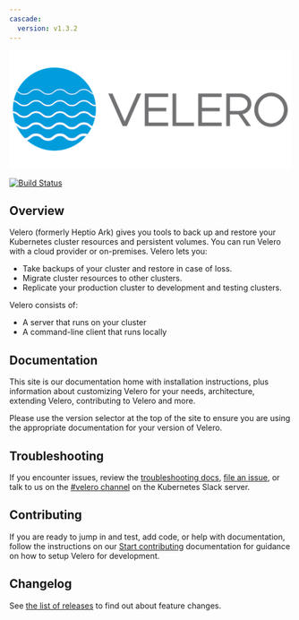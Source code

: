 ```yaml
---
cascade:
  version: v1.3.2
---
```

![100]

[![Build Status][1]][2]

## Overview

Velero (formerly Heptio Ark) gives you tools to back up and restore your Kubernetes cluster resources and persistent volumes. You can run Velero with a cloud provider or on-premises. Velero lets you:

* Take backups of your cluster and restore in case of loss.
* Migrate cluster resources to other clusters.
* Replicate your production cluster to development and testing clusters.

Velero consists of:

* A server that runs on your cluster
* A command-line client that runs locally

## Documentation

This site is our documentation home with installation instructions, plus information about customizing Velero for your needs, architecture, extending Velero, contributing to Velero and more.

Please use the version selector at the top of the site to ensure you are using the appropriate documentation for your version of Velero.

## Troubleshooting

If you encounter issues, review the [troubleshooting docs][30], [file an issue][4], or talk to us on the [#velero channel][25] on the Kubernetes Slack server.

## Contributing

If you are ready to jump in and test, add code, or help with documentation, follow the instructions on our [Start contributing](https://velero.io/docs/v1.3.2/start-contributing/) documentation for guidance on how to setup Velero for development.

## Changelog

See [the list of releases][6] to find out about feature changes.

[1]: https://travis-ci.org/vmware-tanzu/velero.svg?branch=main
[2]: https://travis-ci.org/vmware-tanzu/velero

[4]: https://github.com/adi-bhardwaj/velero-modified/issues
[6]: https://github.com/adi-bhardwaj/velero-modified/releases

[9]: https://kubernetes.io/docs/setup/
[10]: https://kubernetes.io/docs/tasks/tools/install-kubectl/#install-with-homebrew-on-macos
[11]: https://kubernetes.io/docs/tasks/tools/install-kubectl/#tabset-1
[12]: https://github.com/kubernetes/kubernetes/blob/main/cluster/addons/dns/README.md
[14]: https://github.com/kubernetes/kubernetes
[24]: https://groups.google.com/forum/#!forum/projectvelero
[25]: https://kubernetes.slack.com/messages/velero

[30]: troubleshooting.md

[100]: img/velero.png
